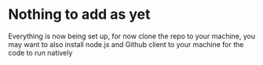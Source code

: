 # Nothing to add as yet

Everything is now being set up, for now clone the repo to your machine, you may want to also install node.js and Github client to your machine for the code to run natively
